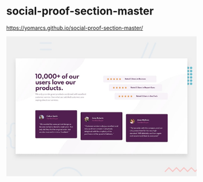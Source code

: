 # social-proof-section-master

https://yomarcs.github.io/social-proof-section-master/

![Design preview for the Social proof section coding challenge](./images/desktop-preview.jpg)
